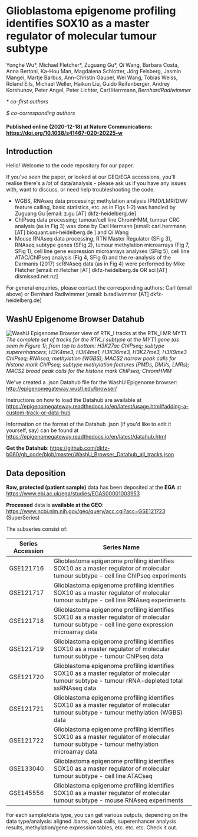 # Glioblastoma epigenome profiling identifies SOX10 as a master regulator of molecular tumour subtype


Yonghe Wu\*, Michael Fletcher\*, Zuguang Gu\*, Qi Wang, Barbara Costa, Anna Bertoni, Ka-Hou Man, Magdalena Schlotter, Jörg Felsberg, Jasmin Mangei, Martje Barbus, Ann-Christin Gaupel, Wei Wang, Tobias Weiss, Roland Eils, Michael Weller, Haikun Liu, Guido Reifenberger, Andrey Korshunov, Peter Angel, Peter Lichter, Carl Herrmann$, Bernhard Radlwimmer$

*\* co-first authors*

*$ co-corresponding authors*

#### Published online (2020-12-18) at Nature Communications: https://doi.org/10.1038/s41467-020-20225-w

## Introduction

Hello! Welcome to the code repository for our paper.

If you've seen the paper, or looked at our GEO/EGA accessions, you'll realise there's a *lot* of data/analysis - please ask us if you have any issues with, want to discuss, or need help troubleshooting the code.

* WGBS, RNAseq data processing; methylation analysis (PMD/LMR/DMV feature calling, basic statistics, etc. as in Figs 1-2) was handled by Zuguang Gu [email: z.gu [AT] dkfz-heidelberg.de]
* ChIPseq data processing; tumour/cell line ChromHMM, tumour CRC analysis (as in Fig 3) was done by Carl Hermann [email: carl.herrmann [AT] bioquant.uni-heidelberg.de ] and Qi Wang
* Mouse RNAseq data processing; RTN Master Regulator (SFig 3), RNAseq subtype genes (SFig 2), tumour methylation microarrays (Fig 7, SFig 1), cell line gene expression microarrays analyses (SFig 5), cell line ATAC/ChIPseq analysis (Fig 4, SFig 6) and the re-analysis of the Darmanis (2017) scRNAseq data (as in Fig 4) were performed by Mike Fletcher [email: m.fletcher [AT] dkfz-heidelberg.de OR sci [AT] dismissed.net.nz]

For general enquiries, please contact the corresponding authors: Carl (email above) or Bernhard Radlwimmer [email: b.radlwimmer [AT] dkfz-heidelberg.de]

## WashU Epigenome Browser Datahub

![WashU Epigenome Browser view of RTK_I tracks at the RTK_I MR MYT1](https://github.com/dkfz-b060/gb_code/blob/master/WashU_MYT1_RTK_I.jpg)
*The complete set of tracks for the RTK_I subtype at the MYT1 gene (as seen in Figure 1); from top to bottom: H3K27ac ChIPseq; subtype superenhancers; H3K4me3, H3K4me1, H3K36me3, H3K27me3, H3K9me3 ChIPseq; RNAseq; methylation (WGBS); MACS2 narrow peak calls for histone mark ChIPseq; subtype methylation features (PMDs, DMVs, LMRs); MACS2 broad peak calls for the histone mark ChIPseq; ChromHMM*

We've created a .json Datahub file for the WashU Epigenome browser: http://epigenomegateway.wustl.edu/browser/

Instructions on how to load the Datahub are available at https://epigenomegateway.readthedocs.io/en/latest/usage.html#adding-a-custom-track-or-data-hub

Information on the format of the Datahub .json (if you'd like to edit it yourself, say) can be found at https://epigenomegateway.readthedocs.io/en/latest/datahub.html

**Get the Datahub**: https://github.com/dkfz-b060/gb_code/blob/master/WashU_Browser_Datahub_all_tracks.json

## Data deposition

**Raw, protected (patient sample)** data has been deposited at the **EGA** at https://www.ebi.ac.uk/ega/studies/EGAS00001003953

**Processed** data is **available at the GEO**: https://www.ncbi.nlm.nih.gov/geo/query/acc.cgi?acc=GSE121723 (SuperSeries)

The subseries consist of:

Series Accession|Series Name
----------------|------------
GSE121716|Glioblastoma epigenome profiling identifies SOX10 as a master regulator of molecular tumour subtype - cell line ChIPseq experiments
GSE121717|Glioblastoma epigenome profiling identifies SOX10 as a master regulator of molecular tumour subtype - cell line RNAseq experiments
GSE121718|Glioblastoma epigenome profiling identifies SOX10 as a master regulator of molecular tumour subtype - cell line gene expression microarray data
GSE121719|Glioblastoma epigenome profiling identifies SOX10 as a master regulator of molecular tumour subtype - tumour ChIPseq data
GSE121720|Glioblastoma epigenome profiling identifies SOX10 as a master regulator of molecular tumour subtype - tumour rRNA-depleted total ssRNAseq data
GSE121721|Glioblastoma epigenome profiling identifies SOX10 as a master regulator of molecular tumour subtype - tumour methylation (WGBS) data
GSE121722|Glioblastoma epigenome profiling identifies SOX10 as a master regulator of molecular tumour subtype - tumour methylation microarray data
GSE133040|Glioblastoma epigenome profiling identifies SOX10 as a master regulator of molecular tumour subtype - cell line ATACseq
GSE145556|Glioblastoma epigenome profiling identifies SOX10 as a master regulator of molecular tumour subtype - mouse RNAseq experiments

For each sample/data type, you can get various outputs, depending on the data type/analysis: aligned .bams, peak calls, superenhancer analysis results, methylation/gene expression tables, etc. etc. etc. Check it out.
